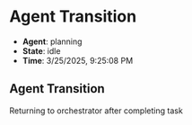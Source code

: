 # Agent Transition

- **Agent**: planning
- **State**: idle
- **Time**: 3/25/2025, 9:25:08 PM

## Agent Transition

Returning to orchestrator after completing task


